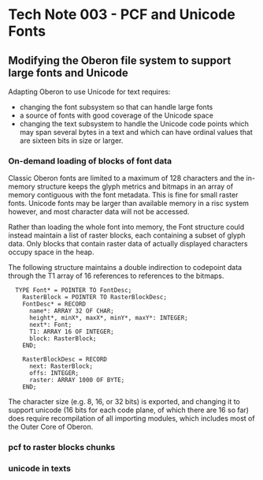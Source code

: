 # Tech Note 003 - PCF and Unicode Fonts
## Modifying the Oberon file system to support large fonts and Unicode

Adapting Oberon to use Unicode for text requires: 
* changing the font subsystem so that can handle large fonts
* a source of fonts with good coverage of the Unicode space
* changing the text subsystem to handle the Unicode code points which may span several bytes in a text and which can have ordinal values that are sixteen bits in size or larger.

### On-demand loading of blocks of font data

Classic Oberon fonts are limited to a maximum of 128 characters and the in-memory structure keeps the glyph metrics and bitmaps in an array of memory contiguous with the font metadata. This is fine for small raster fonts. Unicode fonts may be larger than available memory in a risc system however, and most character data will not be accessed.

Rather than loading the whole font into memory, the Font structure could instead maintain a list of raster blocks, each containing a subset of glyph data. Only blocks that contain raster data of actually displayed characters occupy space in the heap.

The following structure maintains a double indirection to codepoint data through the T1 array of 16 references to references to the bitmaps.

```  
  TYPE Font* = POINTER TO FontDesc;
    RasterBlock = POINTER TO RasterBlockDesc;
    FontDesc* = RECORD
      name*: ARRAY 32 OF CHAR;
      height*, minX*, maxX*, minY*, maxY*: INTEGER;
      next*: Font;
      T1: ARRAY 16 OF INTEGER;
      block: RasterBlock;
    END;

    RasterBlockDesc = RECORD
      next: RasterBlock;
      offs: INTEGER;
      raster: ARRAY 1000 OF BYTE;
    END;

```

The character size (e.g. 8, 16, or 32 bits) is exported, and changing it to support unicode (16 bits for each code plane, of which there are 16 so far) does require recompilation of all importing modules, which includes most of the Outer Core of Oberon.


### pcf to raster blocks chunks


### unicode in texts

